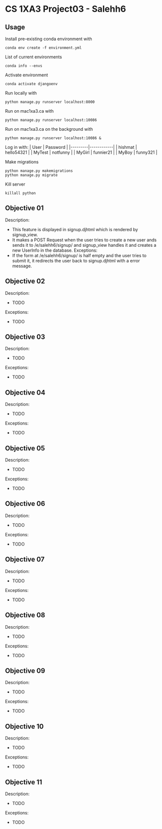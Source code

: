 # CS 1XA3 Project03 - Salehh6

## Usage

Install pre-existing conda environment with

    conda env create -f environment.yml

List of current environments

    conda info --envs

Activate environment

    conda activate djangoenv

Run locally with

    python manage.py runserver localhost:8000

Run on mac1xa3.ca with

    python manage.py runserver localhost:10086

Run on mac1xa3.ca on the background with

    python manage.py runserver localhost:10086 &

Log in with:
| User    | Password   |
|---------|------------|
| hishmat | hello54321 |
| MyTest  | notfunny   |
| MyGirl  | funnier21  |
| MyBoy   | funny321   |

Make migrations

    python manage.py makemigrations
    python manage.py migrate

Kill server

    killall python

## Objective 01

Description:
- This feature is displayed in signup.djhtml which is rendered by
signup_view.
- It makes a POST Request when the user tries to create a new user ands sends it to /e/salehh6/signup/ and signup_view handles it and creates a new UserInfo in the database.
Exceptions:
- If the form at /e/salehh6/signup/ is half empty and the user tries to submit it, it redirects the user back to signup.djhtml with a error message.

## Objective 02

Description:

* TODO

Exceptions:

* TODO

## Objective 03

Description:

* TODO

Exceptions:

* TODO

## Objective 04

Description:

* TODO

Exceptions:

* TODO

## Objective 05

Description:

* TODO

Exceptions:

* TODO

## Objective 06

Description:

* TODO

Exceptions:

* TODO

## Objective 07

Description:

* TODO

Exceptions:

* TODO

## Objective 08

Description:

* TODO

Exceptions:

* TODO

## Objective 09

Description:

* TODO

Exceptions:

* TODO

## Objective 10

Description:

* TODO

Exceptions:

* TODO

## Objective 11

Description:

* TODO

Exceptions:

* TODO
